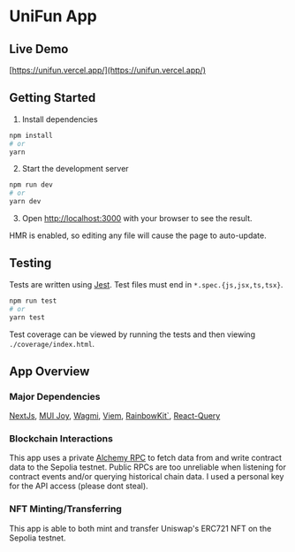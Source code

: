 # UniFun App

## Live Demo
[https://unifun.vercel.app/](https://unifun.vercel.app/)

## Getting Started

1. Install dependencies
```bash
npm install
# or
yarn
```

2. Start the development server

```bash
npm run dev
# or
yarn dev
```
3. Open [http://localhost:3000](http://localhost:3000) with your browser to see the result.

HMR is enabled, so editing any file will cause the page to auto-update.


## Testing
Tests are written using [Jest](https://jestjs.io/). Test files must end in `*.spec.{js,jsx,ts,tsx}`.

```bash
npm run test
# or
yarn test
```

Test coverage can be viewed by running the tests and then viewing `./coverage/index.html`.

## App Overview
### Major Dependencies
[NextJs](https://nextjs.org/), [MUI Joy](https://mui.com/joy-ui/getting-started/), [Wagmi](https://wagmi.sh/), [Viem](https://viem.sh/), [RainbowKit`](https://www.rainbowkit.com/), [React-Query](https://tanstack.com/query/latest/docs/framework/react/overview)

### Blockchain Interactions
This app uses a private [Alchemy RPC](https://www.alchemy.com/dapps/alchemy) to fetch data from and write contract data to the Sepolia testnet.
Public RPCs are too unreliable when listening for contract events and/or querying historical chain data. I used a personal key for the API access (please dont steal).

### NFT Minting/Transferring
This app is able to both mint and transfer Uniswap's ERC721 NFT on the Sepolia testnet.

